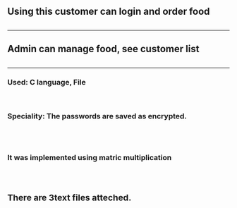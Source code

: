<h2>Using this customer can login and order food<h2><hr>
<h2>Admin can manage food, see customer list<h2><hr>
<h3>Used: C language, File</h1><br>
<h3><b>Speciality: The passwords are saved as encrypted.<b><h3><br>
<h4>It was implemented using matric multiplication<h4><br>
<h3>There are 3text files atteched.</h3>
